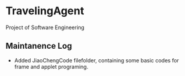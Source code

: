 # TravelingAgent
Project of Software Engineering

## Maintanence Log
* Added JiaoChengCode filefolder, containing some basic codes for frame and applet programing.